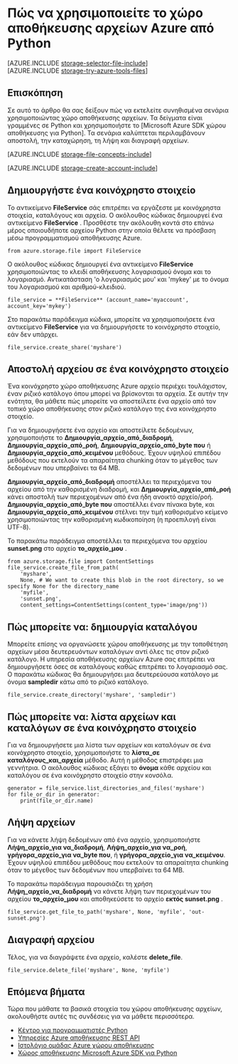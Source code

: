 <properties
    pageTitle="Πώς να χρησιμοποιείτε το χώρο αποθήκευσης αρχείων Azure από Python | Microsoft Azure"
    description="Μάθετε πώς μπορείτε να χρησιμοποιήσετε το χώρο αποθήκευσης αρχείων Azure από Python για αποστολή, λίστα, λήψη και διαγραφή αρχείων."
    services="storage"
    documentationCenter="python"
    authors="robinsh"
    manager="carmonm"
    editor="tysonn"/>

<tags
    ms.service="storage"
    ms.workload="storage"
    ms.tgt_pltfrm="na"
    ms.devlang="python"
    ms.topic="article"
    ms.date="09/20/2016"
    ms.author="robinsh"/>

# <a name="how-to-use-azure-file-storage-from-python"></a>Πώς να χρησιμοποιείτε το χώρο αποθήκευσης αρχείων Azure από Python

[AZURE.INCLUDE [storage-selector-file-include](../../includes/storage-selector-file-include.md)]
<br/>
[AZURE.INCLUDE [storage-try-azure-tools-files](../../includes/storage-try-azure-tools-files.md)]

## <a name="overview"></a>Επισκόπηση

Σε αυτό το άρθρο θα σας δείξουν πώς να εκτελείτε συνηθισμένα σενάρια χρησιμοποιώντας χώρο αποθήκευσης αρχείων. Τα δείγματα είναι γραμμένες σε Python και χρησιμοποιήστε το [Microsoft Azure SDK χώρου αποθήκευσης για Python]. Τα σενάρια καλύπτεται περιλαμβάνουν αποστολή, την καταχώρηση, τη λήψη και διαγραφή αρχείων.

[AZURE.INCLUDE [storage-file-concepts-include](../../includes/storage-file-concepts-include.md)]

[AZURE.INCLUDE [storage-create-account-include](../../includes/storage-create-account-include.md)]

## <a name="create-a-share"></a>Δημιουργήστε ένα κοινόχρηστο στοιχείο

Το αντικείμενο **FileService** σάς επιτρέπει να εργάζεστε με κοινόχρηστα στοιχεία, καταλόγους και αρχεία. Ο ακόλουθος κώδικας δημιουργεί ένα αντικείμενο **FileService** . Προσθέστε την ακόλουθη κοντά στο επάνω μέρος οποιουδήποτε αρχείου Python στην οποία θέλετε να πρόσβαση μέσω προγραμματισμού αποθήκευσης Azure.

    from azure.storage.file import FileService

Ο ακόλουθος κώδικας δημιουργεί ένα αντικείμενο **FileService** χρησιμοποιώντας το κλειδί αποθήκευσης λογαριασμού όνομα και το λογαριασμό.  Αντικατάσταση 'ο λογαριασμός μου' και 'mykey' με το όνομα του λογαριασμού και αριθμού-κλειδιού.

    file_service = **FileService** (account_name='myaccount', account_key='mykey')

Στο παρακάτω παράδειγμα κώδικα, μπορείτε να χρησιμοποιήσετε ένα αντικείμενο **FileService** για να δημιουργήσετε το κοινόχρηστο στοιχείο, εάν δεν υπάρχει.

    file_service.create_share('myshare')

## <a name="upload-a-file-into-a-share"></a>Αποστολή αρχείου σε ένα κοινόχρηστο στοιχείο

Ένα κοινόχρηστο χώρο αποθήκευσης Azure αρχείο περιέχει τουλάχιστον, έναν ριζικό κατάλογο όπου μπορεί να βρίσκονται τα αρχεία. Σε αυτήν την ενότητα, θα μάθετε πώς μπορείτε να αποστείλετε ένα αρχείο από τον τοπικό χώρο αποθήκευσης στον ριζικό κατάλογο της ένα κοινόχρηστο στοιχείο.

Για να δημιουργήσετε ένα αρχείο και αποστείλετε δεδομένων, χρησιμοποιήστε το **Δημιουργία\_αρχείο\_από\_διαδρομή**, **Δημιουργία\_αρχείο\_από\_ροή**, **Δημιουργία\_αρχείο\_από\_byte που** ή **Δημιουργία\_αρχείο\_από\_κειμένου** μεθόδους. Έχουν υψηλού επιπέδου μεθόδους που εκτελούν τα απαραίτητα chunking όταν το μέγεθος των δεδομένων που υπερβαίνει τα 64 MB.

**Δημιουργία\_αρχείο\_από\_διαδρομή** αποστέλλει τα περιεχόμενα του αρχείου από την καθορισμένη διαδρομή, και **Δημιουργία\_αρχείο\_από\_ροή** κάνει αποστολή των περιεχομένων από ένα ήδη ανοικτό αρχείο/ροή. **Δημιουργία\_αρχείο\_από\_byte που** αποστέλλει έναν πίνακα byte, και **Δημιουργία\_αρχείο\_από\_κειμένου** στέλνει την τιμή καθορισμένο κείμενο χρησιμοποιώντας την καθορισμένη κωδικοποίηση (η προεπιλογή είναι UTF-8).

Το παρακάτω παράδειγμα αποστέλλει τα περιεχόμενα του αρχείου **sunset.png** στο αρχείο **το_αρχείο_μου** .

    from azure.storage.file import ContentSettings
    file_service.create_file_from_path(
        'myshare',
        None, # We want to create this blob in the root directory, so we specify None for the directory_name
        'myfile',
        'sunset.png',
        content_settings=ContentSettings(content_type='image/png'))

## <a name="how-to-create-a-directory"></a>Πώς μπορείτε να: δημιουργία καταλόγου

Μπορείτε επίσης να οργανώσετε χώρου αποθήκευσης με την τοποθέτηση αρχείων μέσα δευτερευόντων καταλόγων αντί όλες τις στον ριζικό κατάλογο. Η υπηρεσία αποθήκευσης αρχείων Azure σας επιτρέπει να δημιουργήσετε όσες σε καταλόγους καθώς επιτρέπει το λογαριασμό σας. Ο παρακάτω κώδικας θα δημιουργήσει μια δευτερεύουσα κατάλογο με όνομα **sampledir** κάτω από το ριζικό κατάλογο.

    file_service.create_directory('myshare', 'sampledir')

## <a name="how-to-list-files-and-directories-in-a-share"></a>Πώς μπορείτε να: λίστα αρχείων και καταλόγων σε ένα κοινόχρηστο στοιχείο

Για να δημιουργήσετε μια λίστα των αρχείων και καταλόγων σε ένα κοινόχρηστο στοιχείο, χρησιμοποιήστε το **λίστα\_σε καταλόγους\_και\_αρχεία** μέθοδο. Αυτή η μέθοδος επιστρέφει μια γεννήτρια. Ο ακόλουθος κώδικας εξάγει το **όνομα** κάθε αρχείου και καταλόγου σε ένα κοινόχρηστο στοιχείο στην κονσόλα.

    generator = file_service.list_directories_and_files('myshare')
    for file_or_dir in generator:
        print(file_or_dir.name)

## <a name="download-files"></a>Λήψη αρχείων

Για να κάνετε λήψη δεδομένων από ένα αρχείο, χρησιμοποιήστε **Λήψη\_αρχείο\_για να\_διαδρομή**, **Λήψη\_αρχείο\_για να\_ροή**, **γρήγορα\_αρχείο\_για να\_byte που**, ή **γρήγορα\_αρχείο\_για να\_κειμένου**. Έχουν υψηλού επιπέδου μεθόδους που εκτελούν τα απαραίτητα chunking όταν το μέγεθος των δεδομένων που υπερβαίνει τα 64 MB.

Το παρακάτω παράδειγμα παρουσιάζει τη χρήση **Λήψη\_αρχείο\_να\_διαδρομή** να κάνετε λήψη των περιεχομένων του αρχείου **το_αρχείο_μου** και αποθηκεύσετε το αρχείο **εκτός sunset.png** .

    file_service.get_file_to_path('myshare', None, 'myfile', 'out-sunset.png')

## <a name="delete-a-file"></a>Διαγραφή αρχείου

Τέλος, για να διαγράψετε ένα αρχείο, καλέστε **delete_file**.

    file_service.delete_file('myshare', None, 'myfile')

## <a name="next-steps"></a>Επόμενα βήματα

Τώρα που μάθατε τα βασικά στοιχεία του χώρου αποθήκευσης αρχείων, ακολουθήστε αυτές τις συνδέσεις για να μάθετε περισσότερα.

- [Κέντρο για προγραμματιστές Python](/develop/python/)
- [Υπηρεσίες Azure αποθήκευσης REST API](http://msdn.microsoft.com/library/azure/dd179355)
- [Ιστολόγιο ομάδας Azure χώρου αποθήκευσης]
- [Χώρος αποθήκευσης Microsoft Azure SDK για Python]

[Ιστολόγιο ομάδας Azure χώρου αποθήκευσης]: http://blogs.msdn.com/b/windowsazurestorage/
[Χώρος αποθήκευσης Microsoft Azure SDK για Python]: https://github.com/Azure/azure-storage-python
